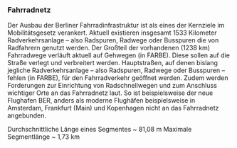 ### Fahrradnetz
Der Ausbau der Berliner Fahrradinfrastruktur ist als eines der Kernziele im Mobilitätsgesetz verankert. Aktuell existieren
insgesamt 1533 Kilometer Radverkehrsanlage – also Radspuren, Radwege oder Busspuren die von Radfahrern genutzt werden. 
Der Großteil der vorhandenen (1238 km) Fahrradwege verläuft aktuell auf Gehwegen (in FARBE). Diese sollen auf die Straße 
verlegt und verbreitert werden. Hauptstraßen, auf denen bislang jegliche Radverkehrsanlage – also Radspuren, Radwege oder
Busspuren – fehlen (in FARBE), für den Fahrradverkehr geöffnet werden. Zudem werden Forderungen zur Einrichtung von
Radschnellwegen und zum Anschluss wichtiger Orte an das Fahrradnetz laut. So ist beispielsweise der neue Flughafen BER,
anders als moderne Flughäfen beispielsweise in Amsterdam, Frankfurt (Main) und Kopenhagen nicht an das Fahrradnetz 
angebunden.

Durchschnittliche Länge eines Segmentes ~ 81,08 m
Maximale Segmentlänge ~ 1,73 km
